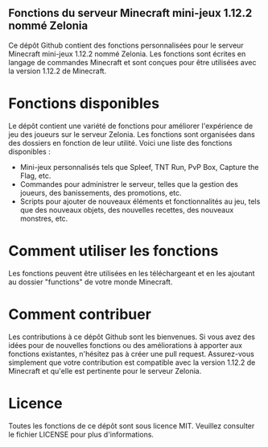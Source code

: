## Fonctions du serveur Minecraft mini-jeux 1.12.2 nommé Zelonia

Ce dépôt Github contient des fonctions personnalisées pour le serveur Minecraft mini-jeux 1.12.2 nommé Zelonia. Les fonctions sont écrites en langage de commandes Minecraft et sont conçues pour être utilisées avec la version 1.12.2 de Minecraft.


# Fonctions disponibles

Le dépôt contient une variété de fonctions pour améliorer l'expérience de jeu des joueurs sur le serveur Zelonia. Les fonctions sont organisées dans des dossiers en fonction de leur utilité. Voici une liste des fonctions disponibles :

- Mini-jeux personnalisés tels que Spleef, TNT Run, PvP Box, Capture the Flag, etc.
- Commandes pour administrer le serveur, telles que la gestion des joueurs, des banissements, des promotions, etc.
- Scripts pour ajouter de nouveaux éléments et fonctionnalités au jeu, tels que des nouveaux objets, des nouvelles recettes, des nouveaux monstres, etc.


# Comment utiliser les fonctions

Les fonctions peuvent être utilisées en les téléchargeant et en les ajoutant au dossier "functions" de votre monde Minecraft.


# Comment contribuer

Les contributions à ce dépôt Github sont les bienvenues. Si vous avez des idées pour de nouvelles fonctions ou des améliorations à apporter aux fonctions existantes, n'hésitez pas à créer une pull request. Assurez-vous simplement que votre contribution est compatible avec la version 1.12.2 de Minecraft et qu'elle est pertinente pour le serveur Zelonia.


# Licence
Toutes les fonctions de ce dépôt sont sous licence MIT. Veuillez consulter le fichier LICENSE pour plus d'informations.
